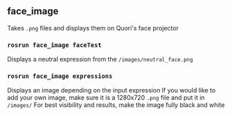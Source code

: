 ## face_image
Takes `.png` files and displays them on Quori's face projector

### `rosrun face_image faceTest`
Displays a neutral expression from the `/images/neutral_face.png`

### `rosrun face_image expressions`
Displays an image depending on the input expression
If you would like to add your own image, make sure it is a 1280x720 `.png` file and put it in `/images/`
For best visibility and results, make the image fully black and white
